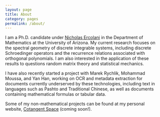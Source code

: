 ```yaml
---
layout: page
title: About
category: pages
permalink: /about/
---
```


I am a Ph.D. candidate under [Nicholas Ercolani](http://math.arizona.edu/~ercolani) in the Department of Mathematics at the University of Arizona.
My current research focuses on the spectral geometry of discrete integrable systems, including discrete Schroedinger operators and the recurrence relations associated with orthogonal polynomials.
I am also interested in the application of these results to questions random matrix theory and statistical mechanics.

I have also recently started a project with Marek Rychlik, Mohammad Moussa, and Yan Han, working on OCR and metadata extraction for documents currently underserved by these technologies, including text in languages such as Pashto and Traditional Chinese, as well as documents containing mathematical formulas or tabular data.

Some of my non-mathematical projects can be found at my personal website, [Cotangent Space](http://cotangent.space) (coming soon!).
